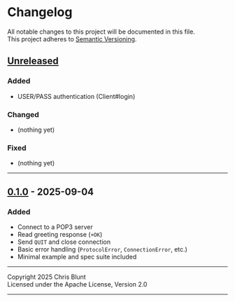 # Changelog

All notable changes to this project will be documented in this file.  
This project adheres to [Semantic Versioning](https://semver.org/).

## [Unreleased]
### Added
- USER/PASS authentication (Client#login)

### Changed
- (nothing yet)

### Fixed
- (nothing yet)

---

## [0.1.0] - 2025-09-04
### Added
- Connect to a POP3 server
- Read greeting response (`+OK`)
- Send `QUIT` and close connection
- Basic error handling (`ProtocolError`, `ConnectionError`, etc.)
- Minimal example and spec suite included

---

Copyright 2025 Chris Blunt  
Licensed under the Apache License, Version 2.0

---

[Unreleased]: https://github.com/chrisblunt-codes/pop3client/compare/v0.1.0...HEAD  
[0.1.0]: https://github.com/chrisblunt-codes/pop3client/releases/tag/v0.1.0
